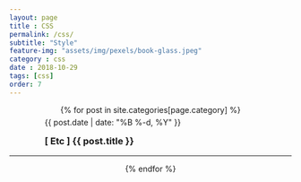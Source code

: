 ```yaml
--- 
layout: page
title : CSS
permalink: /css/
subtitle: "Style" 
feature-img: "assets/img/pexels/book-glass.jpeg"
category : css
date : 2018-10-29
tags: [css]
order: 7
---
```


<div align="center">
{% for post in site.categories[page.category] %}
   <div style="width:75%;">
   <p class="meta" align="left" style="line-height:0px;">
              {{ post.date | date: "%B %-d, %Y" }}
        </p>
    <h3 align="left">
        <a href="{{ post.url | absolute_url }}" style="text-decoration:none;">
        [ Etc ] {{ post.title }}
        </a>
    </h3>
    </div>
    <hr/>
{% endfor %}
</div>

<br/>